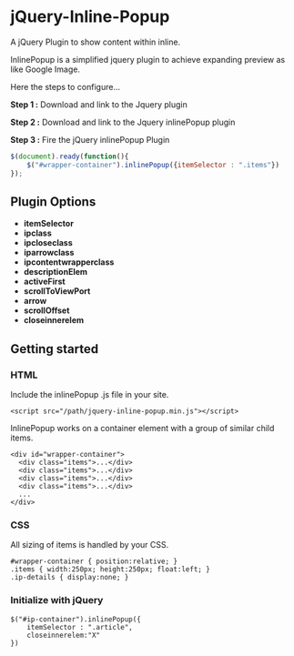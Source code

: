 # jQuery-Inline-Popup

A jQuery Plugin to show content within inline.

InlinePopup is a simplified jquery plugin to achieve expanding preview as like Google Image.

Here the steps to configure...

**Step 1 :** Download and link to the Jquery plugin

**Step 2 :** Download and link to the Jquery inlinePopup plugin

**Step 3 :** Fire the jQuery inlinePopup Plugin 
```javascript
$(document).ready(function(){
	$("#wrapper-container").inlinePopup({itemSelector : ".items"})
});
```

## Plugin Options

*  **itemSelector**
*  **ipclass**
*  **ipcloseclass**
*  **iparrowclass**
*  **ipcontentwrapperclass**
*  **descriptionElem**
*  **activeFirst**
*  **scrollToViewPort**
*  **arrow**
*  **scrollOffset**
*  **closeinnerelem**

## Getting started

### HTML

Include the inlinePopup .js file in your site.
```
<script src="/path/jquery-inline-popup.min.js"></script>
```

InlinePopup works on a container element with a group of similar child items.

```
<div id="wrapper-container">
  <div class="items">...</div>
  <div class="items">...</div>
  <div class="items">...</div>
  <div class="items">...</div>
  ...
</div>
```

### CSS

All sizing of items is handled by your CSS.

```
#wrapper-container { position:relative; }
.items { width:250px; height:250px; float:left; }
.ip-details { display:none; }
```

### Initialize with jQuery
```
$("#ip-container").inlinePopup({
	itemSelector : ".article",
	closeinnerelem:"X"
})
```



